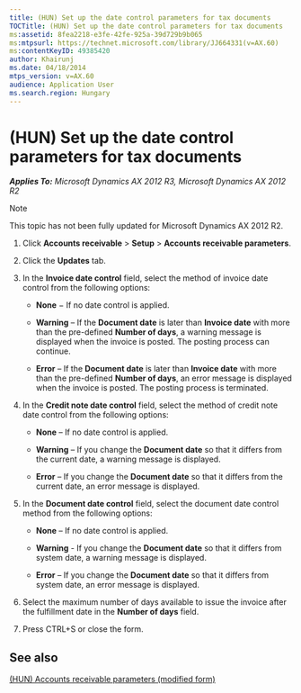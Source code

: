 ```yaml
---
title: (HUN) Set up the date control parameters for tax documents
TOCTitle: (HUN) Set up the date control parameters for tax documents
ms:assetid: 8fea2218-e3fe-42fe-925a-39d729b9b065
ms:mtpsurl: https://technet.microsoft.com/library/JJ664331(v=AX.60)
ms:contentKeyID: 49385420
author: Khairunj
ms.date: 04/18/2014
mtps_version: v=AX.60
audience: Application User
ms.search.region: Hungary
---
```


# (HUN) Set up the date control parameters for tax documents 


_**Applies To:** Microsoft Dynamics AX 2012 R3, Microsoft Dynamics AX 2012 R2_


> [!NOTE]
> <P>This topic has not been fully updated for Microsoft Dynamics AX 2012 R2.</P>



1.  Click **Accounts receivable** \> **Setup** \> **Accounts receivable parameters**.

2.  Click the **Updates** tab.

3.  In the **Invoice date control** field, select the method of invoice date control from the following options:
    
      - **None** − If no date control is applied.
    
      - **Warning** – If the **Document date** is later than **Invoice date** with more than the pre-defined **Number of days**, a warning message is displayed when the invoice is posted. The posting process can continue.
    
      - **Error** – If the **Document date** is later than **Invoice date** with more than the pre-defined **Number of days**, an error message is displayed when the invoice is posted. The posting process is terminated.

4.  In the **Credit note date control** field, select the method of credit note date control from the following options:
    
      - **None** – If no date control is applied.
    
      - **Warning** – If you change the **Document date** so that it differs from the current date, a warning message is displayed.
    
      - **Error** – If you change the **Document date** so that it differs from the current date, an error message is displayed.

5.  In the **Document date control** field, select the document date control method from the following options:
    
      - **None** – If no date control is applied.
    
      - **Warning** - If you change the **Document date** so that it differs from system date, a warning message is displayed.
    
      - **Error** – If you change the **Document date** so that it differs from system date, an error message is displayed.

6.  Select the maximum number of days available to issue the invoice after the fulfillment date in the **Number of days** field.

7.  Press CTRL+S or close the form.

## See also

[(HUN) Accounts receivable parameters (modified form)](https://technet.microsoft.com/library/jj714534\(v=ax.60\))

  


